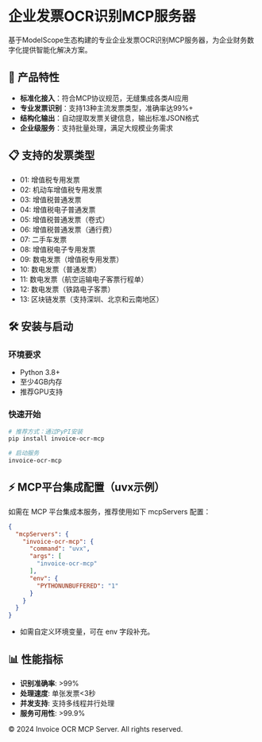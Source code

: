 # 企业发票OCR识别MCP服务器

基于ModelScope生态构建的专业企业发票OCR识别MCP服务器，为企业财务数字化提供智能化解决方案。

## 🚀 产品特性

- **标准化接入**：符合MCP协议规范，无缝集成各类AI应用
- **专业发票识别**：支持13种主流发票类型，准确率达99%+
- **结构化输出**：自动提取发票关键信息，输出标准JSON格式
- **企业级服务**：支持批量处理，满足大规模业务需求

## 📋 支持的发票类型

- 01: 增值税专用发票
- 02: 机动车增值税专用发票
- 03: 增值税普通发票
- 04: 增值税电子普通发票
- 05: 增值税普通发票（卷式）
- 06: 增值税普通发票（通行费）
- 07: 二手车发票
- 08: 增值税电子专用发票
- 09: 数电发票（增值税专用发票）
- 10: 数电发票（普通发票）
- 11: 数电发票（航空运输电子客票行程单）
- 12: 数电发票（铁路电子客票）
- 13: 区块链发票（支持深圳、北京和云南地区）

## 🛠️ 安装与启动

### 环境要求

- Python 3.8+
- 至少4GB内存
- 推荐GPU支持

### 快速开始

```bash
# 推荐方式：通过PyPI安装
pip install invoice-ocr-mcp

# 启动服务
invoice-ocr-mcp
```

## ⚡ MCP平台集成配置（uvx示例）

如需在 MCP 平台集成本服务，推荐使用如下 mcpServers 配置：

```json
{
  "mcpServers": {
    "invoice-ocr-mcp": {
      "command": "uvx",
      "args": [
        "invoice-ocr-mcp"
      ],
      "env": {
        "PYTHONUNBUFFERED": "1"
      }
    }
  }
}
```

- 如需自定义环境变量，可在 env 字段补充。

## 📊 性能指标

- **识别准确率**: >99%
- **处理速度**: 单张发票<3秒
- **并发支持**: 支持多线程并行处理
- **服务可用性**: >99.9%

© 2024 Invoice OCR MCP Server. All rights reserved. 